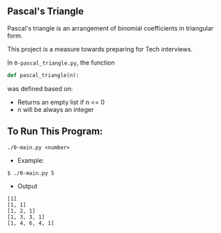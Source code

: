 ## Pascal's Triangle

 Pascal's triangle is an arrangement of binomial coefficients in triangular form.
 
 This project is a measure towards preparing for Tech interviews.

In `0-pascal_triangle.py`, the function
 ```py
 def pascal_triangle(n):
 ```
was defined based on:
- Returns an empty list if n <= 0
- n will be always an integer

To Run This Program:
--

 ```shell
./0-main.py <number>
 ```

 - Example:

 ```shell
$ ./0-main.py 5
 ```

* Output

```shell
[1]
[1, 1]
[1, 2, 1]
[1, 3, 3, 1]
[1, 4, 6, 4, 1]
```
